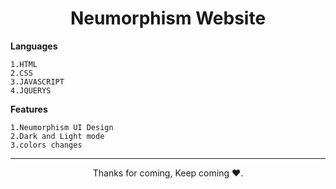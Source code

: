 <h1 align="center">Neumorphism Website</h1>

**Languages**
```
1.HTML
2.CSS
3.JAVASCRIPT
4.JQUERYS
```
**Features**
```
1.Neumorphism UI Design
2.Dark and Light mode
3.colors changes
```

<hr>

<p align="center">Thanks for coming, Keep coming ❤️.</p>
